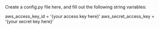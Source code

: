 Create a config.py file here, and fill out the following string variables:

aws_access_key_id = '{your access key here}'
aws_secret_access_key = '{your secret key here}'
